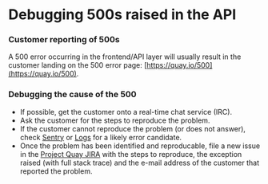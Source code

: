 # Debugging 500s raised in the API

### Customer reporting of 500s

A 500 error occurring in the frontend/API layer will usually result in the customer landing on the
500 error page: [https://quay.io/500](https://quay.io/500).

### Debugging the cause of the 500

- If possible, get the customer onto a real-time chat service (IRC).
- Ask the customer for the steps to reproduce the problem.
- If the customer cannot reproduce the problem (or does not answer), check [Sentry](https://app.getsentry.com) or [Logs](../quayio.md#application-logs) for a likely error candidate.
- Once the problem has been identified and reproducable, file a new issue in the [Project Quay JIRA](https://issues.redhat.com/projects/PROJQUAY/issues) with the steps to reproduce, the exception raised (with full stack trace) and the e-mail address of the customer that reported the problem.
